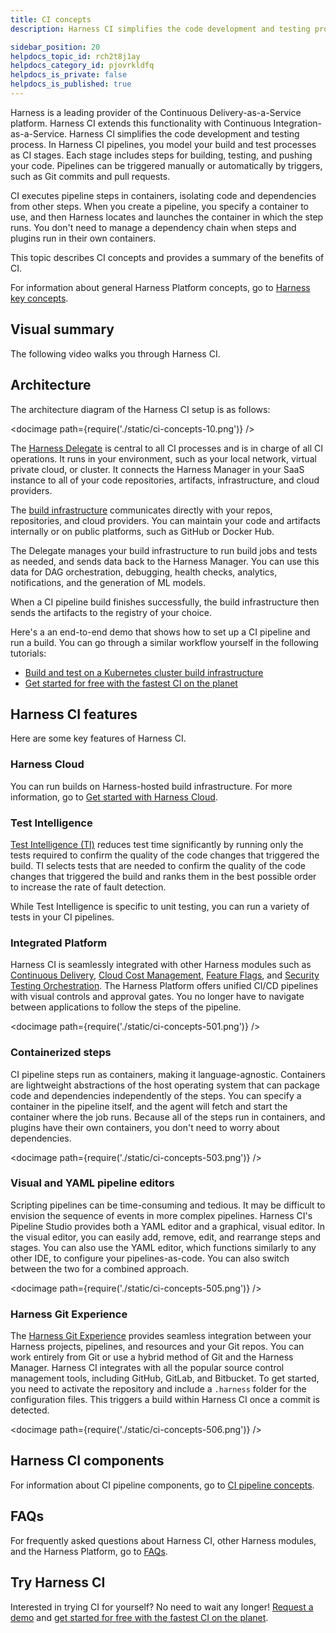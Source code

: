 ```yaml
---
title: CI concepts
description: Harness CI simplifies the code development and testing process.

sidebar_position: 20
helpdocs_topic_id: rch2t8j1ay
helpdocs_category_id: pjovrkldfq
helpdocs_is_private: false
helpdocs_is_published: true
---
```


Harness is a leading provider of the Continuous Delivery-as-a-Service platform. Harness CI extends this functionality with Continuous Integration-as-a-Service. Harness CI simplifies the code development and testing process. In Harness CI pipelines, you model your build and test processes as CI stages. Each stage includes steps for building, testing, and pushing your code. Pipelines can be triggered manually or automatically by triggers, such as Git commits and pull requests.

CI executes pipeline steps in containers, isolating code and dependencies from other steps. When you create a pipeline, you specify a container to use, and then Harness locates and launches the container in which the step runs. You don't need to manage a dependency chain when steps and plugins run in their own containers.

This topic describes CI concepts and provides a summary of the benefits of CI.

For information about general Harness Platform concepts, go to [Harness key concepts](../../getting-started/learn-harness-key-concepts.md).

## Visual summary

The following video walks you through Harness CI.

<!-- Video:
https://harness-1.wistia.com/medias/rpv5vwzpxz-->
<docvideo src="https://harness-1.wistia.com/medias/fsc2b05uxz" />

<!-- div class="hd--embed" data-provider="Wistia" data-thumbnail="">
   <iframe src="//fast.wistia.net/embed/iframe/fsc2b05uxz" allowtransparency="true" frameborder="0" scrolling="no" class="wistia_embed" name="wistia_embed" allowfullscreen="" mozallowfullscreen="" webkitallowfullscreen="" oallowfullscreen="" msallowfullscreen="" width="620" height="349"></iframe><script src="//fast.wistia.net/assets/external/E-v1.js" async=""></script>
</div -->

## Architecture

The architecture diagram of the Harness CI setup is as follows:

<!-- ![](./static/ci-concepts-10.png) -->

<docimage path={require('./static/ci-concepts-10.png')} />

The [Harness Delegate](/docs/platform/2_Delegates/delegate-concepts/delegate-overview.md) is central to all CI processes and is in charge of all CI operations. It runs in your environment, such as your local network, virtual private cloud, or cluster. It connects the Harness Manager in your SaaS instance to all of your code repositories, artifacts, infrastructure, and cloud providers.

The [build infrastructure](../use-ci/set-up-build-infrastructure/which-build-infrastructure-is-right-for-me.md) communicates directly with your repos, repositories, and cloud providers. You can maintain your code and artifacts internally or on public platforms, such as GitHub or Docker Hub.

The Delegate manages your build infrastructure to run build jobs and tests as needed, and sends data back to the Harness Manager. You can use this data for DAG orchestration, debugging, health checks, analytics, notifications, and the generation of ML models.

When a CI pipeline build finishes successfully, the build infrastructure then sends the artifacts to the registry of your choice.

Here's a an end-to-end demo that shows how to set up a CI pipeline and run a build. You can go through a similar workflow yourself in the following tutorials:

* [Build and test on a Kubernetes cluster build infrastructure](/tutorials/ci-pipelines/kubernetes-build-farm)
* [Get started for free with the fastest CI on the planet](/tutorials/ci-pipelines/fastest-ci)

<!-- Video:
https://harness-1.wistia.com/medias/rpv5vwzpxz-->
<docvideo src="https://www.youtube.com/embed/r1GLYtOmJmM?feature=oembed" />

<!--div class="hd--embed" data-provider="YouTube" data-thumbnail="https://i.ytimg.com/vi/kZmOCLCpvmk/hqdefault.jpg"><iframe width=" 480" height="270" src="https://www.youtube.com/embed/r1GLYtOmJmM?feature=oembed" frameborder="0" allowfullscreen="allowfullscreen"></iframe></div -->

## Harness CI features

Here are some key features of Harness CI.

### Harness Cloud

You can run builds on Harness-hosted build infrastructure. For more information, go to [Get started with Harness Cloud](./hosted-builds-on-virtual-machines-quickstart.md).

### Test Intelligence

[Test Intelligence (TI)](test-intelligence-concepts.md) reduces test time significantly by running only the tests required to confirm the quality of the code changes that triggered the build. TI selects tests that are needed to confirm the quality of the code changes that triggered the build and ranks them in the best possible order to increase the rate of fault detection.

While Test Intelligence is specific to unit testing, you can run a variety of tests in your CI pipelines.

### Integrated Platform

Harness CI is seamlessly integrated with other Harness modules such as [Continuous Delivery](/docs/continuous-delivery), [Cloud Cost Management](/docs/cloud-cost-management), [Feature Flags](/docs/feature-flags), and [Security Testing Orchestration](/docs/security-testing-orchestration). The Harness Platform offers unified CI/CD pipelines with visual controls and approval gates. You no longer have to navigate between applications to follow the steps of the pipeline.

<!-- ![](./static/ci-concepts-501.png) -->

<docimage path={require('./static/ci-concepts-501.png')} />

### Containerized steps

CI pipeline steps run as containers, making it language-agnostic. Containers are lightweight abstractions of the host operating system that can package code and dependencies independently of the steps. You can specify a container in the pipeline itself, and the agent will fetch and start the container where the job runs. Because all of the steps run in containers, and plugins have their own containers, you don't need to worry about dependencies.

<!-- ![](./static/ci-concepts-503.png) -->

<docimage path={require('./static/ci-concepts-503.png')} />

### Visual and YAML pipeline editors

Scripting pipelines can be time-consuming and tedious. It may be difficult to envision the sequence of events in more complex pipelines. Harness CI's Pipeline Studio provides both a YAML editor and a graphical, visual editor. In the visual editor, you can easily add, remove, edit, and rearrange steps and stages. You can also use the YAML editor, which functions similarly to any other IDE, to configure your pipelines-as-code. You can also switch between the two for a combined approach.

<!-- ![](./static/ci-concepts-505.png) -->

<docimage path={require('./static/ci-concepts-505.png')} />

### Harness Git Experience

The [Harness Git Experience](/docs/category/git-experience) provides seamless integration between your Harness projects, pipelines, and resources and your Git repos. You can work entirely from Git or use a hybrid method of Git and the Harness Manager. Harness CI integrates with all the popular source control management tools, including GitHub, GitLab, and Bitbucket. To get started, you need to activate the repository and include a `.harness` folder for the configuration files. This triggers a build within Harness CI once a commit is detected.

<!-- ![](./static/ci-concepts-506.png) -->

<docimage path={require('./static/ci-concepts-506.png')} />

## Harness CI components

For information about CI pipeline components, go to [CI pipeline concepts](./ci-pipeline-basics.md).

## FAQs

For frequently asked questions about Harness CI, other Harness modules, and the Harness Platform, go to [FAQs](/docs/category/faqs).

## Try Harness CI

Interested in trying CI for yourself? No need to wait any longer! [Request a demo](https://harness.io/demo) and [get started for free with the fastest CI on the planet](/tutorials/ci-pipelines/fastest-ci).
